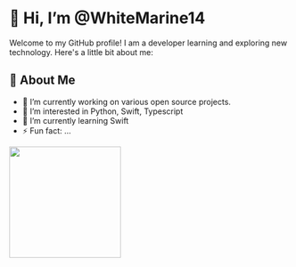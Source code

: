 # 👋 Hi, I’m @WhiteMarine14
Welcome to my GitHub profile! I am a developer learning and exploring new technology. Here's a little bit about me:

## 🚀 About Me

- 🔭 I’m currently working on various open source projects.
- 👀 I’m interested in Python, Swift, Typescript
- 🌱 I’m currently learning Swift 
- ⚡ Fun fact: ...

<a href="https://github.com/anuraghazra/github-readme-stats">
  <img height=200 align="center" src="https://github-readme-stats-dun-two-33.vercel.app/api?username=WhiteMarine14&show_icons=true&theme=codeSTACKr&include_all_commits=true" />
</a>
<!---
WhiteMarine14/WhiteMarine14 is a ✨ special ✨ repository because its `README.md` (this file) appears on your GitHub profile.
You can click the Preview link to take a look at your changes.
--->
